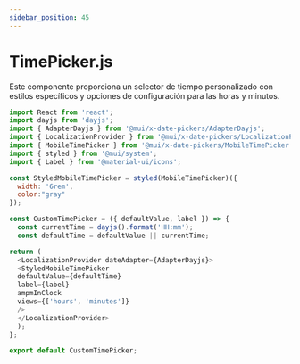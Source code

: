 ```yaml
---
sidebar_position: 45
---
```


# TimePicker.js

Este componente proporciona un selector de tiempo personalizado con estilos específicos y opciones de configuración para las horas y minutos.

```js
import React from 'react';
import dayjs from 'dayjs';
import { AdapterDayjs } from '@mui/x-date-pickers/AdapterDayjs';
import { LocalizationProvider } from '@mui/x-date-pickers/LocalizationProvider';
import { MobileTimePicker } from '@mui/x-date-pickers/MobileTimePicker';
import { styled } from '@mui/system';
import { Label } from '@material-ui/icons';

const StyledMobileTimePicker = styled(MobileTimePicker)({
  width: '6rem', 
  color:"gray"
});

const CustomTimePicker = ({ defaultValue, label }) => {
  const currentTime = dayjs().format('HH:mm');
  const defaultTime = defaultValue || currentTime;

return (
  <LocalizationProvider dateAdapter={AdapterDayjs}>
  <StyledMobileTimePicker
  defaultValue={defaultTime}
  label={label}
  ampmInClock
  views={['hours', 'minutes']}
  />
  </LocalizationProvider>
  );
};

export default CustomTimePicker;
```